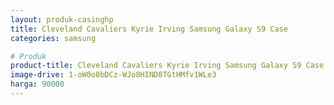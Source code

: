 ```yaml
---
layout: produk-casinghp
title: Cleveland Cavaliers Kyrie Irving Samsung Galaxy S9 Case
categories: samsung

# Produk
product-title: Cleveland Cavaliers Kyrie Irving Samsung Galaxy S9 Case
image-drive: 1-oW0o8bDCz-WJo8HIND8TGtHMfv1WLe3
harga: 90000
---
```

